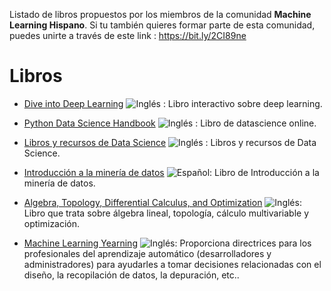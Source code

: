 Listado de libros propuestos por los miembros de la comunidad **Machine Learning Hispano**. Si tu también quieres formar parte de esta comunidad, puedes unirte a través de este link : https://bit.ly/2CI89ne

# Libros

* [Dive into Deep Learning](http://d2l.ai/) ![Inglés](http://www.kreativekorp.com/lib/flags/gb.png) : Libro interactivo sobre deep learning.
* [Python Data Science Handbook](https://jakevdp.github.io/PythonDataScienceHandbook/) ![Inglés](http://www.kreativekorp.com/lib/flags/gb.png) : Libro de datascience online. 

* [Libros y recursos de Data Science](https://github.com/bulutyazilim/awesome-datascience) ![Inglés](http://www.kreativekorp.com/lib/flags/gb.png)
: Libros y recursos de Data Science. 

* [Introducción a la minería de datos](https://github.com/mariosky/databook) ![Español](http://www.kreativekorp.com/lib/flags/es.png): Libro de Introducción a la minería de datos.

* [Algebra, Topology, Differential Calculus, and Optimization](https://www.cis.upenn.edu/~jean/math-basics.pdf)  ![Inglés](http://www.kreativekorp.com/lib/flags/gb.png): Libro que trata sobre álgebra lineal, topología, cálculo multivariable y optimización.

* [Machine Learning Yearning](https://www.cis.upenn.edu/~jean/math-basics.pdf)  ![Inglés](http://www.kreativekorp.com/lib/flags/gb.png): Proporciona directrices para los profesionales del aprendizaje automático (desarrolladores y administradores) para ayudarles a tomar decisiones relacionadas con el diseño, la recopilación de datos, la depuración, etc..
